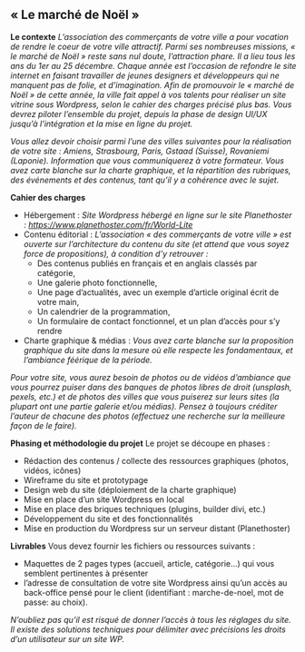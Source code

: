 

## « Le marché de Noël »

**Le contexte**
*L’association des commerçants de votre ville a pour vocation de rendre le coeur de votre ville attractif. Parmi ses nombreuses missions, « le marché de Noël » reste sans nul doute, l’attraction phare. Il a lieu tous les ans du 1er au 25 décembre. Chaque année est l’occasion de refondre le site internet en faisant travailler de jeunes designers et développeurs qui ne manquent pas de folie, et d’imagination.
Afin de promouvoir le « marché de Noël » de cette année, la ville fait appel à vos talents pour réaliser un site vitrine sous Wordpress, selon le cahier des charges précisé plus bas. Vous devrez piloter l’ensemble du projet, depuis la phase de design UI/UX jusqu’à l’intégration et la mise en ligne du projet.*

*Vous allez devoir choisir parmi l’une des villes suivantes pour la réalisation de votre site : Amiens, Strasbourg, Paris, Gstaad (Suisse), Rovaniemi (Laponie). Information que vous communiquerez à votre formateur. Vous avez carte blanche sur la charte graphique, et la répartition des rubriques, des événements et des contenus, tant qu’il y a cohérence avec le sujet.*

**Cahier des charges**

 - Hébergement : *Site Wordpress hébergé en ligne sur le site Planethoster : https://www.planethoster.com/fr/World-Lite*
 - Contenu éditorial : *L’association « des commerçants de votre ville » est ouverte sur l’architecture du contenu du site (et attend que vous soyez force de    propositions), à condition d’y retrouver :*
	 - Des contenus publiés en français et en anglais classés par catégorie,
	 - Une galerie photo fonctionnelle, 
	 - Une page d’actualités, avec un exemple d’article original écrit de votre main,
	 - Un calendrier de la programmation,
	 - Un formulaire de contact fonctionnel, et un plan d’accès pour s’y rendre
 - Charte graphique & médias : *Vous avez carte blanche sur la proposition graphique du site dans la mesure où elle respecte les fondamentaux, et l’ambiance féérique de la période.*
 
 *Pour votre site, vous aurez besoin de photos ou de vidéos d’ambiance que vous pourrez puiser dans des banques de photos libres de droit (unsplash, pexels, etc.) et de photos des villes que vous puiserez sur leurs sites (la plupart ont une partie galerie et/ou médias). Pensez à toujours créditer l’auteur de chacune des photos (effectuez une recherche sur la meilleure façon de le faire).*
 
**Phasing et méthodologie du projet**
Le projet se découpe en phases :
 - Rédaction des contenus / collecte des ressources graphiques (photos, vidéos, icônes)
 - Wireframe du site et prototypage
 - Design web du site (déploiement de la charte graphique)
 - Mise en place d’un site Wordpress en local
 - Mise en place des briques techniques (plugins, builder divi, etc.)
 - Développement du site et des fonctionnalités
 - Mise en production du Wordpress sur un serveur distant (Planethoster)

**Livrables**
Vous devez fournir les fichiers ou ressources suivants :

 - Maquettes de 2 pages types (accueil, article, catégorie…) qui vous semblent pertinentes à présenter
 - l’adresse de consultation de votre site Wordpress ainsi qu’un accès au back-office pensé pour le client (identifiant : marche-de-noel, mot de passe: au choix).

*N’oubliez pas qu’il est risqué de donner l’accès à tous les réglages du site. Il existe des solutions techniques pour délimiter avec précisions les droits d’un utilisateur sur un site WP.*